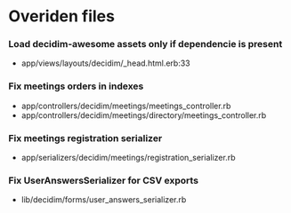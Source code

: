 # Overiden files

### Load decidim-awesome assets only if dependencie is present

* app/views/layouts/decidim/_head.html.erb:33

### Fix meetings orders in indexes

* app/controllers/decidim/meetings/meetings_controller.rb
* app/controllers/decidim/meetings/directory/meetings_controller.rb

### Fix meetings registration serializer

* app/serializers/decidim/meetings/registration_serializer.rb

### Fix UserAnswersSerializer for CSV exports

* lib/decidim/forms/user_answers_serializer.rb
